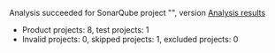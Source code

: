 Analysis succeeded for SonarQube project "", version  [Analysis results](https://sonarcloud.io/dashboard/index/AspNetCoreTestes)
- Product projects: 8, test projects: 1
- Invalid projects: 0, skipped projects: 1, excluded projects: 0
